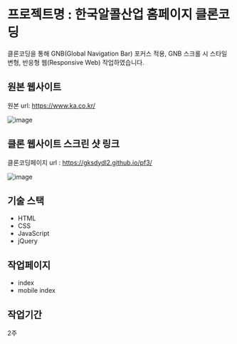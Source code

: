 # 프로젝트명 : 한국알콜산업 홈페이지 클론코딩
클론코딩을 통해 GNB(Global Navigation Bar) 포커스 적용, GNB 스크롤 시 스타일 변형, 반응형 웹(Responsive Web) 작업하였습니다.

## 원본 웹사이트
원본 url: https://www.ka.co.kr/

![image](https://github.com/gksdydl2/pf3/assets/142553002/f5b99f24-2a0e-4b9f-bd02-2de321d07b66)





## 클론 웹사이트 스크린 샷 링크
클론코딩페이지 url : https://gksdydl2.github.io/pf3/

![image](https://github.com/gksdydl2/pf3/assets/142553002/897ad3dc-2841-4956-8428-3b54630825a5)



## 기술 스택
- HTML
- CSS
- JavaScript
- jQuery

## 작업페이지
- index
- mobile index

## 작업기간
2주
